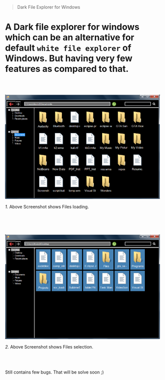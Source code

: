 > Dark File Explorer for Windows

# A Dark file explorer for windows which can be an alternative for default `white file explorer` of Windows. But having very few features as compared to that.
<br/> <br/>

![Screenshot 1](https://github.com/Arvind-Rehaliya/FileExplorer/blob/master/scr_loading.PNG "files loaded")

_1._ Above Screenshot shows Files loading.  
<br/> <br/>
<br/> <br/>

![Screenshot 1](https://github.com/Arvind-Rehaliya/FileExplorer/blob/master/scr_select.PNG "Selected files")

_2._ Above Screenshot shows Files selection.
<br/> <br/>
<br/> <br/>



Still contains few bugs. That will be solve soon ;)
